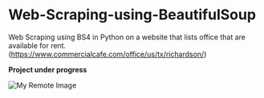 # Web-Scraping-using-BeautifulSoup
Web Scraping using BS4 in Python on a website that lists office that are available for rent. (https://www.commercialcafe.com/office/us/tx/richardson/)

**Project under progress**

![My Remote Image](https://cdn-images-1.medium.com/max/1000/1*6M0FxnC6CD9L6xGwROl5jQ.png)
